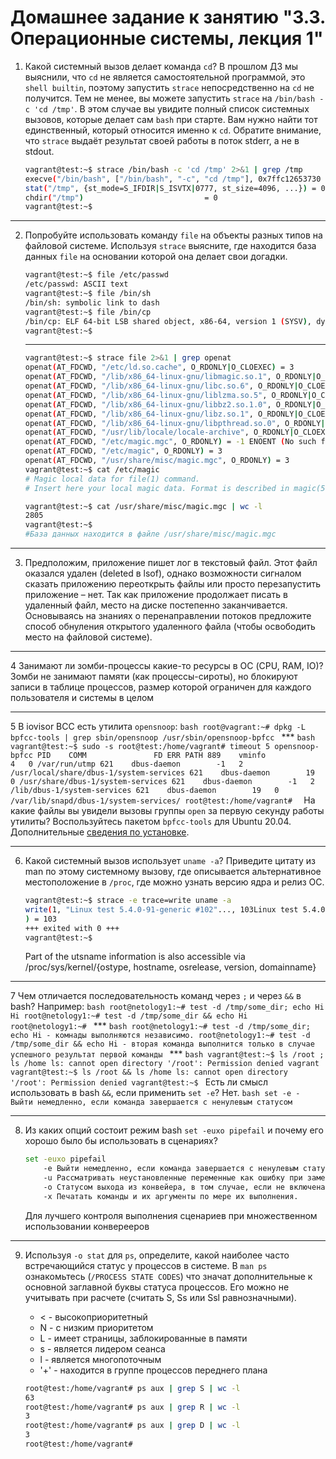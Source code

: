 # Домашнее задание к занятию "3.3. Операционные системы, лекция 1"

1. Какой системный вызов делает команда `cd`? В прошлом ДЗ мы выяснили, что `cd` не является самостоятельной  программой, это `shell builtin`,
поэтому запустить `strace` непосредственно на `cd` не получится. Тем не менее, вы можете запустить `strace` на `/bin/bash -c 'cd /tmp'`.
В этом случае вы увидите полный список системных вызовов, которые делает сам `bash` при старте. Вам нужно найти тот единственный, который
относится именно к `cd`. Обратите внимание, что `strace` выдаёт результат своей работы в поток stderr, а не в stdout.
    ```bash
    vagrant@test:~$ strace /bin/bash -c 'cd /tmp' 2>&1 | grep /tmp
    execve("/bin/bash", ["/bin/bash", "-c", "cd /tmp"], 0x7ffc12653730 /* 23 vars */) = 0
    stat("/tmp", {st_mode=S_IFDIR|S_ISVTX|0777, st_size=4096, ...}) = 0
    chdir("/tmp")                           = 0
    vagrant@test:~$
    ```
***

2. Попробуйте использовать команду `file` на объекты разных типов на файловой системе. 
Используя `strace` выясните, где находится база данных `file` на основании которой она делает свои догадки.
    ```bash
    vagrant@test:~$ file /etc/passwd
    /etc/passwd: ASCII text
    vagrant@test:~$ file /bin/sh
    /bin/sh: symbolic link to dash
    vagrant@test:~$ file /bin/cp
    /bin/cp: ELF 64-bit LSB shared object, x86-64, version 1 (SYSV), dynamically linked, interpreter /lib64/ld-linux-x86-64.so.2, BuildID[sha1]=421e1abd8faf1cb290df755a558377c5d7def3b1, for GNU/Linux 3.2.0, stripped
    vagrant@test:~$ 
     ```
     ***
     ```bash
     vagrant@test:~$ strace file 2>&1 | grep openat
    openat(AT_FDCWD, "/etc/ld.so.cache", O_RDONLY|O_CLOEXEC) = 3
    openat(AT_FDCWD, "/lib/x86_64-linux-gnu/libmagic.so.1", O_RDONLY|O_CLOEXEC) = 3
    openat(AT_FDCWD, "/lib/x86_64-linux-gnu/libc.so.6", O_RDONLY|O_CLOEXEC) = 3
    openat(AT_FDCWD, "/lib/x86_64-linux-gnu/liblzma.so.5", O_RDONLY|O_CLOEXEC) = 3
    openat(AT_FDCWD, "/lib/x86_64-linux-gnu/libbz2.so.1.0", O_RDONLY|O_CLOEXEC) = 3
    openat(AT_FDCWD, "/lib/x86_64-linux-gnu/libz.so.1", O_RDONLY|O_CLOEXEC) = 3
    openat(AT_FDCWD, "/lib/x86_64-linux-gnu/libpthread.so.0", O_RDONLY|O_CLOEXEC) = 3
    openat(AT_FDCWD, "/usr/lib/locale/locale-archive", O_RDONLY|O_CLOEXEC) = 3
    openat(AT_FDCWD, "/etc/magic.mgc", O_RDONLY) = -1 ENOENT (No such file or directory)
    openat(AT_FDCWD, "/etc/magic", O_RDONLY) = 3
    openat(AT_FDCWD, "/usr/share/misc/magic.mgc", O_RDONLY) = 3
    vagrant@test:~$ cat /etc/magic
    # Magic local data for file(1) command.
    # Insert here your local magic data. Format is described in magic(5).
    
    vagrant@test:~$ cat /usr/share/misc/magic.mgc | wc -l
    2805
    vagrant@test:~$ 
    #База данных находится в файле /usr/share/misc/magic.mgc
     ```
***
    
3. Предположим, приложение пишет лог в текстовый файл. Этот файл оказался удален (deleted в lsof), однако возможности сигналом сказать приложению переоткрыть файлы или просто перезапустить приложение – нет. Так как приложение продолжает писать в удаленный файл, место на диске постепенно заканчивается. Основываясь на знаниях о перенаправлении потоков предложите способ обнуления открытого удаленного файла (чтобы освободить место на файловой системе).

***

4 Занимают ли зомби-процессы какие-то ресурсы в ОС (CPU, RAM, IO)?
    Зомби не занимают памяти (как процессы-сироты), но блокируют записи в таблице процессов, размер которой ограничен для каждого пользователя и системы в целом

***

5 В iovisor BCC есть утилита `opensnoop`:
    ```bash
    root@vagrant:~# dpkg -L bpfcc-tools | grep sbin/opensnoop
    /usr/sbin/opensnoop-bpfcc
    ```
    ***
    ```bash
    vagrant@test:~$ sudo -s
    root@test:/home/vagrant# timeout 5 opensnoop-bpfcc
    PID    COMM               FD ERR PATH
    889    vminfo              4   0 /var/run/utmp
    621    dbus-daemon        -1   2 /usr/local/share/dbus-1/system-services
    621    dbus-daemon        19   0 /usr/share/dbus-1/system-services
    621    dbus-daemon        -1   2 /lib/dbus-1/system-services
    621    dbus-daemon        19   0 /var/lib/snapd/dbus-1/system-services/
    root@test:/home/vagrant# 
    ```
    На какие файлы вы увидели вызовы группы `open` за первую секунду работы утилиты? Воспользуйтесь пакетом `bpfcc-tools` для Ubuntu 20.04. Дополнительные [сведения по установке](https://github.com/iovisor/bcc/blob/master/INSTALL.md).

***

6. Какой системный вызов использует `uname -a`? Приведите цитату из man по этому системному вызову, где описывается альтернативное местоположение в `/proc`, где можно узнать версию ядра и релиз ОС.
    ```bash
    vagrant@test:~$ strace -e trace=write uname -a
    write(1, "Linux test 5.4.0-91-generic #102"..., 103Linux test 5.4.0-91-generic #102-Ubuntu SMP Fri Nov 5 16:31:28 UTC 2021 x86_64 x86_64 x86_64 GNU/Linux
    ) = 103
    +++ exited with 0 +++
    vagrant@test:~$ 
    ```
    Part of the utsname information is also accessible via /proc/sys/kernel/{ostype, hostname, osrelease, version, domainname}

***

7 Чем отличается последовательность команд через `;` и через `&&` в bash? Например:
    ```bash
    root@netology1:~# test -d /tmp/some_dir; echo Hi
    Hi
    root@netology1:~# test -d /tmp/some_dir && echo Hi
    root@netology1:~#
    ```
    ***
    ```bash
    root@netology1:~# test -d /tmp/some_dir; echo Hi - комнады выполняются независимо.
    root@netology1:~# test -d /tmp/some_dir && echo Hi - вторая команда выполнится только в случае успешного результат первой команды
    ```
    ***
    ```bash
    vagrant@test:~$ ls /root ; ls /home
    ls: cannot open directory '/root': Permission denied
    vagrant
    vagrant@test:~$ ls /root && ls /home
    ls: cannot open directory '/root': Permission denied
    vagrant@test:~$
    ```
    Есть ли смысл использовать в bash `&&`, если применить `set -e`?
    Нет.
    ```bash
    set -e - Выйти немедленно, если команда завершается с ненулевым статусом
    ```
***

8. Из каких опций состоит режим bash `set -euxo pipefail` и почему его хорошо было бы использовать в сценариях?
    
    ```bash
    set -euxo pipefail
        -e Выйти немедленно, если команда завершается с ненулевым статусом
        -u Рассматривать неустановленные переменные как ошибку при замене
        -o Статусом выхода из конвейера, в том случае, если не включена опция pipefail, служит статус завершения последней команды конвейера. Если опция pipefail включена — статус выхода из конвейера является значением последней (самой правой) команды, завершённой с ненулевым статусом, или ноль — если работа всех команд завершена успешно
        -x Печатать команды и их аргументы по мере их выполнения.
    ```
    Для лучшего контроля выполнения сценариев при множественном использовании конверееров
    
***

9. Используя `-o stat` для `ps`, определите, какой наиболее часто встречающийся статус у процессов в системе. В `man ps` ознакомьтесь (`/PROCESS STATE CODES`) что значат дополнительные к основной заглавной буквы статуса процессов. Его можно не учитывать при расчете (считать S, Ss или Ssl равнозначными).
    
    * < - высокоприоритетный
    * N - с низким приоритетом
    * L - имеет страницы, заблокированные в памяти
    * s - является лидером сеанса
    * l - является многопоточным
    * '+' - находится в группе процессов переднего плана

    ```bash
    root@test:/home/vagrant# ps aux | grep S | wc -l
    63
    root@test:/home/vagrant# ps aux | grep R | wc -l
    3
    root@test:/home/vagrant# ps aux | grep D | wc -l
    3
    root@test:/home/vagrant# 
    ```
    
